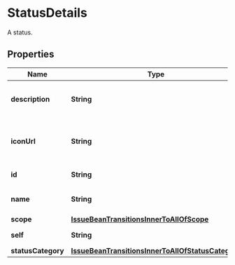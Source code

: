 

# StatusDetails

A status.

## Properties

| Name | Type | Description | Notes |
|------------ | ------------- | ------------- | -------------|
|**description** | **String** | The description of the status. |  [optional] [readonly] |
|**iconUrl** | **String** | The URL of the icon used to represent the status. |  [optional] [readonly] |
|**id** | **String** | The ID of the status. |  [optional] [readonly] |
|**name** | **String** | The name of the status. |  [optional] [readonly] |
|**scope** | [**IssueBeanTransitionsInnerToAllOfScope**](IssueBeanTransitionsInnerToAllOfScope.md) |  |  [optional] |
|**self** | **String** | The URL of the status. |  [optional] [readonly] |
|**statusCategory** | [**IssueBeanTransitionsInnerToAllOfStatusCategory**](IssueBeanTransitionsInnerToAllOfStatusCategory.md) |  |  [optional] |



